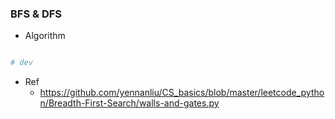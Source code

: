 ### BFS & DFS 
- Algorithm 
```bash

# dev 

```
- Ref
	- https://github.com/yennanliu/CS_basics/blob/master/leetcode_python/Breadth-First-Search/walls-and-gates.py

